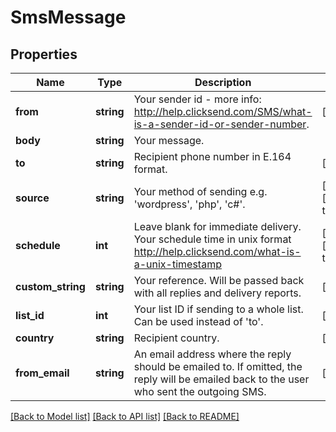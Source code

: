 # SmsMessage

## Properties
Name | Type | Description | Notes
------------ | ------------- | ------------- | -------------
**from** | **string** | Your sender id - more info: http://help.clicksend.com/SMS/what-is-a-sender-id-or-sender-number. | [optional] 
**body** | **string** | Your message. | 
**to** | **string** | Recipient phone number in E.164 format. | [optional] 
**source** | **string** | Your method of sending e.g. &#39;wordpress&#39;, &#39;php&#39;, &#39;c#&#39;. | [optional] [default to 'sdk']
**schedule** | **int** | Leave blank for immediate delivery. Your schedule time in unix format http://help.clicksend.com/what-is-a-unix-timestamp | [optional] [default to 0]
**custom_string** | **string** | Your reference. Will be passed back with all replies and delivery reports. | [optional] 
**list_id** | **int** | Your list ID if sending to a whole list. Can be used instead of &#39;to&#39;. | [optional] 
**country** | **string** | Recipient country. | [optional] 
**from_email** | **string** | An email address where the reply should be emailed to. If omitted, the reply will be emailed back to the user who sent the outgoing SMS. | [optional] 

[[Back to Model list]](../README.md#documentation-for-models) [[Back to API list]](../README.md#documentation-for-api-endpoints) [[Back to README]](../README.md)


